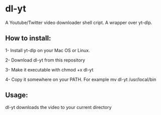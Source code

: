 # dl-yt
A Youtube/Twitter video downloader shell cript. A wrapper over yt-dlp.

## How to install: 
1- Install yt-dlp on your Mac OS or Linux.

2- Download dl-yt from this repository

3- Make it executable with chmod +x dl-yt

4- Copy it somewhere on your PATH. For example mv dl-yt /usr/local/bin

## Usage: 

dl-yt <Youtube or Twitter video URL> downloads the video to your current directory
